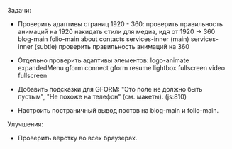 

Задачи:

- Проверить адаптивы страниц 1920 - 360:
		проверить правильность анимаций на 1920
		накидать стили для медиа, идя от 1920 -> 360
			blog-main
			folio-main
			about
			contacts
			services-inner (main)
			services-inner (subtle)
		проверить правильность анимаций на 360
- Отдельно проверить адаптивы элементов:
		logo-animate
		expandedMenu
		gform connect
		gform resume
		lightbox fullscreen
		video fullscreen

- Добавить подсказки для GFORM: "Это поле не должно быть пустым", "Не похоже на телефон" (см. макеты). (js:810)
- Настроить постраничный вывод постов на blog-main и folio-main.

Улучшения:
- Проверить вёрстку во всех браузерах.